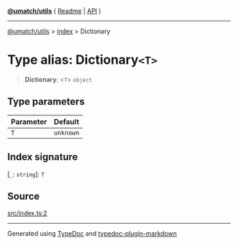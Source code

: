 [**@umatch/utils**](../../README.md) ( [Readme](../../README.md) \| [API](../../API.md) )

---

[@umatch/utils](../../API.md) > [index](../README.md) > Dictionary

# Type alias: Dictionary`<T>`

> **Dictionary**: \<`T`\> `object`

## Type parameters

| Parameter | Default   |
| :-------- | :-------- |
| `T`       | `unknown` |

## Index signature

\[`_`: `string`\]: `T`

## Source

[src/index.ts:2](https://github.com/umatch-oficial/utils/blob/618b1ef/src/index.ts#L2)

---

Generated using [TypeDoc](https://typedoc.org/) and [typedoc-plugin-markdown](https://www.npmjs.com/package/typedoc-plugin-markdown)
